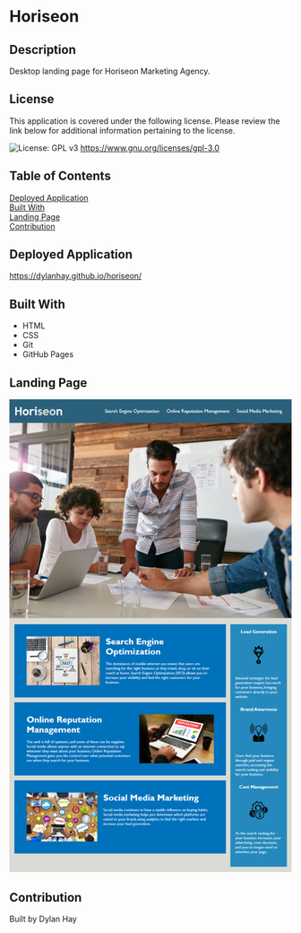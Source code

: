 # Horiseon

## Description
Desktop landing page for Horiseon Marketing Agency.

## License  
This application is covered under the following license. Please review the link below for additional information pertaining to the license.
    
![License: GPL v3](https://img.shields.io/badge/License-GPLv3-blue.svg)
https://www.gnu.org/licenses/gpl-3.0

## Table of Contents
[Deployed Application](#deployed-application)  
[Built With](#built-with)  
[Landing Page](#landing-page)  
[Contribution](#contribution) 

## Deployed Application
https://dylanhay.github.io/horiseon/

## Built With
* HTML
* CSS
* Git
* GitHub Pages

## Landing Page
![Screenshot](./01-html-css-git-homework-demo.png "Mock Up")

## Contribution
Built by Dylan Hay